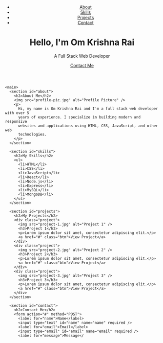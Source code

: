 <!DOCTYPE html>
<html lang="en">
  <head>
    <meta charset="UTF-8" />
    <meta name="viewport" content="width=device-width, initial-scale=1.0" />
    <meta http-equiv="X-UA-Compatible" content="ie=edge" />
    <title>My Portfolio</title>
    <link rel="stylesheet" href="style.css" />
  </head>
  <body>
    <header>
      <nav>
        <ul>
          <li><a href="#about">About</a></li>
          <li><a href="#skills">Skills</a></li>
          <li><a href="#projects">Projects</a></li>
          <li><a href="#contact">Contact</a></li>
        </ul>
      </nav>
      <div class="hero-text">
        <h1>Hello, I'm Om Krishna Rai</h1>
        <p>A Full Stack Web Developer</p>
        <a href="#contact" class="btn">Contact Me</a>
      </div>
    </header>

    <main>
      <section id="about">
        <h2>About Me</h2>
        <img src="profile-pic.jpg" alt="Profile Picture" />
        <p>
          Hi, my name is Om Krishna Rai and I'm a full stack web developer with over 5
          years of experience. I specialize in building modern and responsive
          websites and applications using HTML, CSS, JavaScript, and other web
          technologies.
        </p>
      </section>

      <section id="skills">
        <h2>My Skills</h2>
        <ul>
          <li>HTML</li>
          <li>CSS</li>
          <li>JavaScript</li>
          <li>React</li>
          <li>Node.js</li>
          <li>Express</li>
          <li>MySQL</li>
          <li>MongoDB</li>
        </ul>
      </section>

      <section id="projects">
        <h2>My Projects</h2>
        <div class="project">
          <img src="project-1.jpg" alt="Project 1" />
          <h3>Project 1</h3>
          <p>Lorem ipsum dolor sit amet, consectetur adipiscing elit.</p>
          <a href="#" class="btn">View Project</a>
        </div>
        <div class="project">
          <img src="project-2.jpg" alt="Project 2" />
          <h3>Project 2</h3>
          <p>Lorem ipsum dolor sit amet, consectetur adipiscing elit.</p>
          <a href="#" class="btn">View Project</a>
        </div>
        <div class="project">
          <img src="project-3.jpg" alt="Project 3" />
          <h3>Project 3</h3>
          <p>Lorem ipsum dolor sit amet, consectetur adipiscing elit.</p>
          <a href="#" class="btn">View Project</a>
        </div>
      </section>

      <section id="contact">
        <h2>Contact Me</h2>
        <form action="#" method="POST">
          <label for="name">Name</label>
          <input type="text" id="name" name="name" required />
          <label for="email">Email</label>
          <input type="email" id="email" name="email" required />
          <label for="message">Message</
